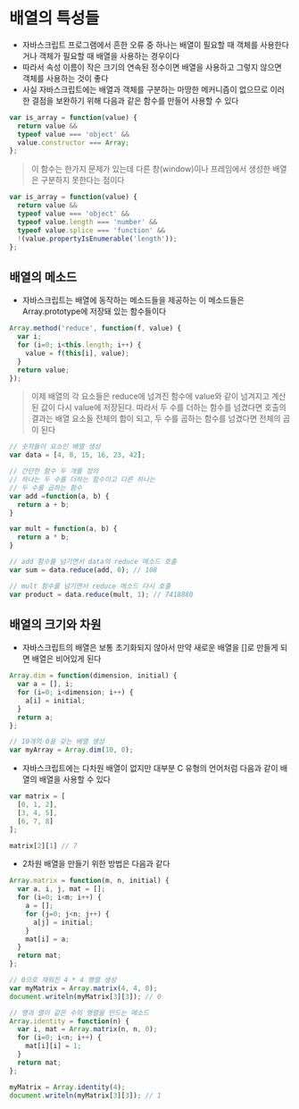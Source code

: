 # 배열의 특성들

* 자바스크립트 프로그램에서 흔한 오류 중 하나는 배열이 필요할 때 객체를 사용한다거나 객체가 필요할 때 배열을 사용하는 경우이다
* 따라서 속성 이름이 작은 크기의 연속된 정수이면 배열을 사용하고 그렇지 않으면 객체를 사용하는 것이 좋다
* 사실 자바스크립트에는 배열과 객체를 구분하는 마땅한 메커니즘이 없으므로 이러한 결점을 보완하기 위해 다음과 같은 함수를 만들어 사용할 수 있다

```javascript
var is_array = function(value) {
  return value && 
  typeof value === 'object' &&
  value.constructor === Array;
};
```

> 이 함수는 한가지 문제가 있는데 다른 창\(window\)이나 프레임에서 생성한 배열은 구분하지 못한다는 점이다

```javascript
var is_array = function(value) {
  return value &&
  typeof value === 'object' &&
  typeof value.length === 'number' &&
  typeof value.splice === 'function' &&
  !(value.propertyIsEnumerable('length'));
};
```

## 배열의 메소드

* 자바스크립트는 배열에 동작하는 메소드들을 제공하는 이 메소드들은 Array.prototype에 저장돼 있는 함수들이다

```javascript
Array.method('reduce', function(f, value) {
  var i;
  for (i=0; i<this.length; i++) {
    value = f(this[i], value);
  }
  return value;
});
```

> 이제 배열의 각 요소들은 reduce에 넘겨진 함수에 value와 같이 넘겨지고 계산된 값이 다시 value에 저장된다. 따라서 두 수를 더하는 함수를 넘겼다면 호출의 결과는 배열 요소들 전체의 합이 되고, 두 수를 곱하는 함수를 넘겼다면 전체의 곱이 된다

```javascript
// 숫자들이 요소인 배열 생성
var data = [4, 8, 15, 16, 23, 42];

// 간단한 함수 두 개를 정의
// 하나는 두 수를 더하는 함수이고 다른 하나는
// 두 수를 곱하는 함수
var add =function(a, b) {
  return a + b;
}

var mult = function(a, b) {
  return a * b;
}

// add 함수를 넘기면서 data의 reduce 메소드 호출
var sum = data.reduce(add, 0); // 108

// mult 함수를 넘기면서 reduce 메소드 다시 호출
var product = data.reduce(mult, 1); // 7418880
```

## 배열의 크기와 차원

* 자바스크립트의 배열은 보통 초기화되지 않아서 만약 새로운 배열을 \[\]로 만들게 되면 배열은 비어있게 된다

```javascript
Array.dim = function(dimension, initial) {
  var a = [], i;
  for (i=0; i<dimension; i++) {
    a[i] = initial;
  }
  return a;
};

// 10개의 0을 갖는 배열 생성
var myArray = Array.dim(10, 0);
```

* 자바스크립트에는 다차원 배열이 없지만 대부분 C 유형의 언어처럼 다음과 같이 배열의 배열을 사용할 수 있다

```javascript
var matrix = [
  [0, 1, 2],
  [3, 4, 5],
  [6, 7, 8]
];

matrix[2][1] // 7
```

* 2차원 배열을 만들기 위한 방법은 다음과 같다

```javascript
Array.matrix = function(m, n, initial) {
  var a, i, j, mat = [];
  for (i=0; i<m; i++) {
    a = [];
    for (j=0; j<n; j++) {
      a[j] = initial;
    }
    mat[i] = a;
  }
  return mat;
};

// 0으로 채워진 4 * 4 행렬 생성
var myMatrix = Array.matrix(4, 4, 0);
document.writeln(myMatrix[3][3]); // 0

// 행과 열이 같은 수의 행렬을 만드는 메소드 
Array.identity = function(n) {
  var i, mat = Array.matrix(n, n, 0);
  for (i=0; i<n; i++) {
    mat[i][i] = 1;
  }
  return mat;
};

myMatrix = Array.identity(4);
document.writeln(myMatrix[3][3]); // 1
```

